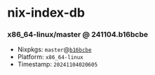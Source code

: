 # nix-index-db
### x86_64-linux/master @ 241104.b16bcbe
- Nixpkgs: `master`@[`b16bcbe`](https://github.com/NixOS/nixpkgs/commit/b16bcbe0262b6f203c41a4cd162d07576461f267)
- Platform: `x86_64-linux`
- Timestamp: `20241104020605`
